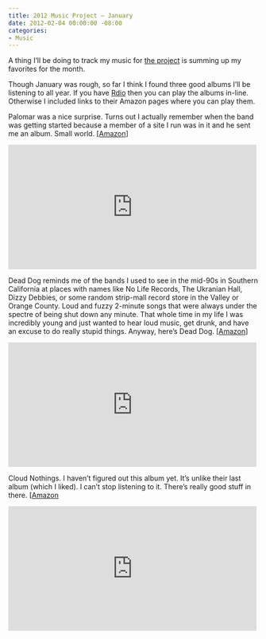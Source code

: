 ```yaml
---
title: 2012 Music Project — January
date: 2012-02-04 00:00:00 -08:00
categories:
- Music
---
```


<p>A thing I’ll be doing to track my music for <a href="http://notes.torrez.org/2012/01/update-on-my-2012-project.html">the project</a> is summing up my favorites for the month. </p>

<p>Though January was rough, so far I think I found three good albums I’ll be listening to all year. If you have <a href="http://rdio.com">Rdio</a> then you can play the albums in-line. Otherwise I included links to their Amazon pages where you can play them.</p>

<p>Palomar was a nice surprise. Turns out I actually remember when the band was getting started because a member of a site I run was in it and he sent me an album. Small world. [<a href="http://www.amazon.com/gp/product/B006XWBXIM/ref=as_li_ss_tl?ie=UTF8&amp;tag=andretorrez-20&amp;linkCode=as2&amp;camp=1789&amp;creative=390957&amp;creativeASIN=B006XWBXIM">Amazon</a>]</p>

<iframe width="500" height="250" src="http://rd.io/i/QF0jPlfP5Q" frameborder="0"></iframe>

<p>Dead Dog reminds me of the bands I used to see in the mid-90s in Southern California at places with names like No Life Records, The Ukranian Hall, Dizzy Debbies, or some random strip-mall record store in the Valley or Orange County. Loud and fuzzy 2-minute songs that were always under the spectre of being shut down any minute. That whole time in my life I was incredibly young and just wanted to hear loud music, get drunk, and have an excuse to do really stupid things. Anyway, here’s Dead Dog. [<a href="http://www.amazon.com/gp/product/B0072KKZJC/ref=as_li_ss_tl?ie=UTF8&amp;tag=andretorrez-20&amp;linkCode=as2&amp;camp=1789&amp;creative=390957&amp;creativeASIN=B0072KKZJC">Amazon</a>]</p>

<iframe width="500" height="250" src="http://rd.io/i/QF0jPleF6w" frameborder="0"></iframe>

<p>Cloud Nothings. I haven’t figured out this album yet. It’s unlike their last album (which I liked). I can’t stop listening to it. There’s really good stuff in there. [<a href="http://www.amazon.com/gp/product/B006VA55W6/ref=as_li_ss_tl?ie=UTF8&amp;tag=andretorrez-20&amp;linkCode=as2&amp;camp=1789&amp;creative=390957&amp;creativeASIN=B006VA55W6">Amazon</a></p>

<iframe width="500" height="250" src="http://rd.io/i/QF0jPlCx7g" frameborder="0"></iframe>
